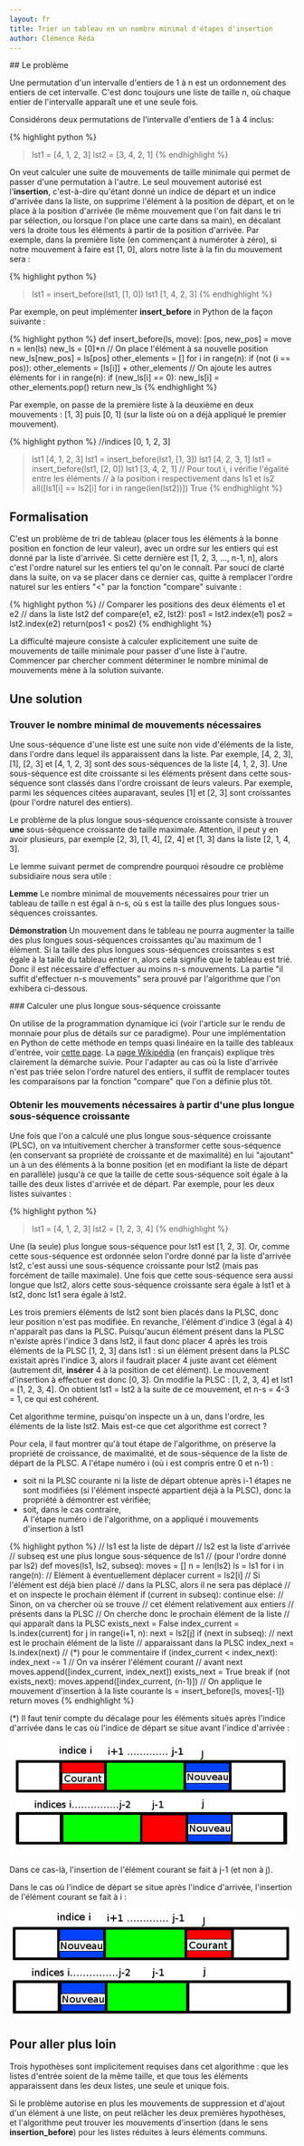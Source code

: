 ```yaml
---
layout: fr
title: Trier un tableau en un nombre minimal d'étapes d'insertion
author: Clémence Réda
---
```


## Le problème

Une permutation d'un intervalle d'entiers de 1 à n est un ordonnement des entiers de cet intervalle. C'est donc toujours une liste de taille n, où chaque entier de l'intervalle apparaît une et une seule fois.

Considérons deux permutations de l'intervalle d'entiers de 1 à 4 inclus:

{% highlight python %}
> lst1 = [4, 1, 2, 3]
> lst2 = [3, 4, 2, 1]
{% endhighlight %}

On veut calculer une suite de mouvements de taille minimale qui permet de passer d'une permutation à l'autre. Le seul mouvement autorisé est l'**insertion**, c'est-à-dire qu'étant donné un indice de départ et un indice d'arrivée dans la liste, on supprime l'élément à la position de départ, et on le place à la position d'arrivée (le même mouvement que l'on fait dans le tri par sélection, ou lorsque l'on place une carte dans sa main), en décalant vers la droite tous les éléments à partir de la position d'arrivée. Par exemple, dans la première liste (en commençant à numéroter à zéro), si notre mouvement à faire est [1, 0], alors notre liste à la fin du mouvement sera :
 
{% highlight python %}
> lst1 = insert_before(lst1, [1, 0])
> lst1
[1, 4, 2, 3]
{% endhighlight %}

Par exemple, on peut implémenter **insert_before** in Python de la façon suivante :

{% highlight python %}
def insert_before(ls, move):
	[pos, new_pos] = move
	n = len(ls)
	new_ls = [0]*n
	// On place l'élément à sa nouvelle position
	new_ls[new_pos] = ls[pos]
	other_elements = []
	for i in range(n):
		if (not (i == pos)):
			other_elements = [ls[i]] + other_elements
	// On ajoute les autres éléments
	for i in range(n):
		if (new_ls[i] == 0):
			new_ls[i] = other_elements.pop()
	return new_ls
{% endhighlight %}

Par exemple, on passe de la première liste à la deuxième en deux mouvements : [1, 3] puis [0, 1] (sur la liste où on a déjà appliqué le premier mouvement).

{% highlight python %}
//indices [0, 1, 2, 3]
> lst1
[4, 1, 2, 3]
> lst1 = insert_before(lst1, [1, 3])
> lst1
[4, 2, 3, 1]
> lst1 = insert_before(lst1, [2, 0])
> lst1
[3, 4, 2, 1]
// Pour tout i, i vérifie l'égalité entre les éléments
// à la position i respectivement dans ls1 et ls2
> all([ls1[i] == ls2[i] for i in range(len(lst2))])
True
{% endhighlight %}

## Formalisation

C'est un problème de tri de tableau (placer tous les éléments à la bonne position en fonction de leur valeur), avec un ordre sur les entiers qui est donné par la liste d'arrivée. Si cette dernière est [1, 2, 3, ..., n-1, n], alors c'est l'ordre naturel sur les entiers tel qu'on le connaît. Par souci de clarté dans la suite, on va se placer dans ce dernier cas, quitte à remplacer l'ordre naturel sur les entiers "<" par la fonction "compare" suivante :

{% highlight python %}
// Comparer les positions des deux éléments e1 et e2
// dans la liste lst2
def compare(e1, e2, lst2):
	pos1 = lst2.index(e1)
	pos2 = lst2.index(e2)
	return(pos1 < pos2)
{% endhighlight %}

La difficulté majeure consiste à calculer explicitement une suite de mouvements de taille minimale pour passer d'une liste à l'autre. Commencer par chercher comment déterminer le nombre minimal de mouvements mène à la solution suivante.

## Une solution

### Trouver le nombre minimal de mouvements nécessaires

Une sous-séquence d'une liste est une suite non vide d'éléments de la liste, dans l'ordre dans lequel ils apparaissent dans la liste. Par exemple, [4, 2, 3], [1], [2, 3] et [4, 1, 2, 3] sont des sous-séquences de la liste [4, 1, 2, 3]. Une sous-séquence est dite croissante si les éléments présent dans cette sous-séquence sont classés dans l'ordre croissant de leurs valeurs. Par exemple, parmi les séquences citées auparavant, seules [1] et [2, 3] sont croissantes (pour l'ordre naturel des entiers).

Le problème de la plus longue sous-séquence croissante consiste à trouver **une** sous-séquence croissante de taille maximale. Attention, il peut y en avoir plusieurs, par exemple [2, 3], [1, 4], [2, 4] et [1, 3] dans la liste [2, 1, 4, 3].

Le lemme suivant permet de comprendre pourquoi résoudre ce problème subsidiaire nous sera utile :

**Lemme** Le nombre minimal de mouvements nécessaires pour trier un tableau de taille n est égal à n-s, où s est la taille des plus longues sous-séquences croissantes.

**Démonstration** Un mouvement dans le tableau ne pourra augmenter la taille des plus longues sous-séquences croissantes qu'au maximum de 1 élément. Si la taille des plus longues sous-séquences croissantes s est égale à la taille du tableau entier n, alors cela signifie que le tableau est trié. Donc il est nécessaire d'effectuer au moins n-s mouvements. La partie "il suffit d'effectuer n-s mouvements" sera prouvé par l'algorithme que l'on exhibera ci-dessous.

### Calculer une plus longue sous-séquence croissante

On utilise de la programmation dynamique ici (voir l'article sur le rendu de monnaie pour plus de détails sur ce paradigme). Pour une implémentation en Python de cette méthode en temps quasi linéaire en la taille des tableaux d'entrée, voir [cette page](https://stackoverflow.com/questions/3992697/longest-increasing-subsequence). La [page Wikipédia](https://fr.wikipedia.org/wiki/Plus_longue_sous-suite_strictement_croissante) (en français) explique très clairement la démarche suivie. Pour l'adapter au cas où la liste d'arrivée n'est pas triée selon l'ordre naturel des entiers, il suffit de remplacer toutes les comparaisons par la fonction "compare" que l'on a définie plus tôt.

### Obtenir les mouvements nécessaires à partir d'une plus longue sous-séquence croissante

Une fois que l'on a calculé une plus longue sous-séquence croissante (PLSC), on va intuitivement chercher à transformer cette sous-séquence (en conservant sa propriété de croissante et de maximalité) en lui "ajoutant" un à un des éléments à la bonne position (et en modifiant la liste de départ en parallèle) jusqu'à ce que la taille de cette sous-séquence soit égale à la taille des deux listes d'arrivée et de départ. Par exemple, pour les deux listes suivantes :

{% highlight python %}
> lst1 = [4, 1, 2, 3]
> lst2 = [1, 2, 3, 4]
{% endhighlight %}

Une (la seule) plus longue sous-séquence pour lst1 est [1, 2, 3]. Or, comme cette sous-séquence est ordonnée selon l'ordre donné par la liste d'arrivée lst2, c'est aussi une sous-séquence croissante pour lst2 (mais pas forcément de taille maximale). Une fois que cette sous-séquence sera aussi longue que lst2, alors cette sous-séquence croissante sera égale à lst1 et à lst2, donc lst1 sera égale à lst2.

Les trois premiers éléments de lst2 sont bien placés dans la PLSC, donc leur position n'est pas modifiée. En revanche, l'élément d'indice 3 (égal à 4) n'apparaît pas dans la PLSC. Puisqu'aucun élément présent dans la PLSC n'existe après l'indice 3 dans lst2, il faut donc placer 4 après les trois éléments de la PLSC [1, 2, 3] dans lst1 : si un élément présent dans la PLSC existait après l'indice 3, alors il faudrait placer 4 juste avant cet élément (autrement dit, **insérer** 4 à la position de cet élément). Le mouvement d'insertion à effectuer est donc [0, 3]. On modifie la PLSC : [1, 2, 3, 4] et lst1 = [1, 2, 3, 4]. On obtient lst1 = lst2 à la suite de ce mouvement, et n-s = 4-3 = 1, ce qui est cohérent.

Cet algorithme termine, puisqu'on inspecte un à un, dans l'ordre, les éléments de la liste lst2. Mais est-ce que cet algorithme est correct ?

Pour cela, il faut montrer qu'à tout étape de l'algorithme, on préserve la propriété de croissance, de maximalité, et de sous-séquence de la liste de départ de la PLSC. A l'étape numéro i (où i est compris entre 0 et n-1) :

- soit ni la PLSC courante ni la liste de départ obtenue après i-1 étapes ne sont modifiées (si l'élément inspecté appartient déjà à la PLSC), donc la propriété à démontrer est vérifiée;
- soit, dans le cas contraire,  
A l'étape numéro i de l'algorithme, on a appliqué i mouvements d'insertion à lst1

{% highlight python %}
// ls1 est la liste de départ
// ls2 est la liste d'arrivée
// subseq est une plus longue sous-séquence de ls1
// (pour l'ordre donné par ls2)
def moves(ls1, ls2, subseq):
	moves = []
	n = len(ls2)
	ls = ls1
	for i in range(n):
		// Elément à éventuellement déplacer
		current = ls2[i]
		// Si l'élément est déjà bien placé 
		// dans la PLSC, alors il ne sera pas déplacé
		// et on inspecte le prochain élément
		if (current in subseq):
			continue
		else:
			// Sinon, on va chercher où se trouve
			// cet élément relativement aux entiers
			// présents dans la PLSC
			// On cherche donc le prochain élément de la liste
			// qui apparaît dans la PLSC
			exists_next = False
			index_current = ls.index(current)
			for j in range(i+1, n):
				next = ls2[j]
				if (next in subseq):
					// next est le prochain élément de la liste
					// apparaissant dans la PLSC
					index_next = ls.index(next)
					// (*) pour le commentaire
					if (index_current < index_next):
						index_next -= 1
					// On va insérer l'élément courant
					// avant next
					moves.append([index_current, index_next])
					exists_next = True
					break
			if (not exists_next):
				moves.append([index_current, (n-1)])
			// On applique le mouvement d'insertion à la liste courante
			ls = insert_before(ls, moves[-1])
	return moves
{% endhighlight %}

(*) Il faut tenir compte du décalage pour les éléments situés après l'indice d'arrivée dans le cas où l'indice de départ se situe avant l'indice d'arrivée :

<img src="/fr/images/tri-insertion/curr_lt_next.png" style="float: center"/>

Dans ce cas-là, l'insertion de l'élément courant se fait à j-1 (et non à j).

Dans le cas où l'indice de départ se situe après l'indice d'arrivée, l'insertion de l'élément courant se fait à i :

<img src="/fr/images/tri-insertion/curr_gt_next.png" style="float: center"/>

## Pour aller plus loin

Trois hypothèses sont implicitement requises dans cet algorithme : que les listes d'entrée soient de la même taille, et que tous les éléments apparaissent dans les deux listes, une seule et unique fois.

Si le problème autorise en plus les mouvements de suppression et d'ajout d'un élément à une liste, on peut relâcher les deux premières hypothèses, et l'algorithme peut trouver les mouvements d'insertion (dans le sens **insertion_before**) pour les listes réduites à leurs éléments communs.
